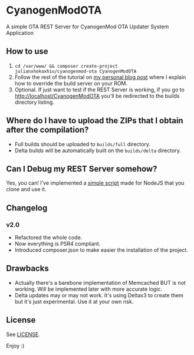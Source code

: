 # CyanogenModOTA
A simple OTA REST Server for CyanogenMod OTA Updater System Application

## How to use
1. `cd /var/www/ && composer create-project julianxhokaxhiu/cyanogenmod-ota CyanogenModOTA`
3. Follow the rest of the tutorial on [my personal blog post](http://blog.julianxhokaxhiu.com/entry/how-the-cm-ota-server-works-and-how-to-implement-and-use-ours) where I explain how to override the build server on your ROM.
4. Optional. If just want to test if the REST Server is working, if you go to [http://localhost/CyanogenModOTA](http://localhost/CyanogenModOTA/) you'll be redirected to the builds directory listing.

## Where do I have to upload the ZIPs that I obtain after the compilation?
- Full builds should be uploaded to `builds/full` directory.
- Delta builds will be automatically built on the `builds/delta` directory.

## Can I Debug my REST Server somehow?
Yes, you can! I've implemented a [simple script](https://github.com/julianxhokaxhiu/CyanogenModOTAUnitTest) made for NodeJS that you clone and use it.

## Changelog
### v2.0
- Refactored the whole code.
- Now everything is PSR4 compliant.
- Introduced composer.json to make easier the installation of the project.

## Drawbacks
- Actually there's a barebone implementation of Memcached BUT is not working. Will be implemented later with more accurate logic.
- Delta updates may or may not work. It's using Deltax3 to create them but it's just experimental. Use it at your own risk.


## License
See [LICENSE](https://github.com/julianxhokaxhiu/CyanogenModOTA/blob/2.0/LICENSE).

Enjoy :)